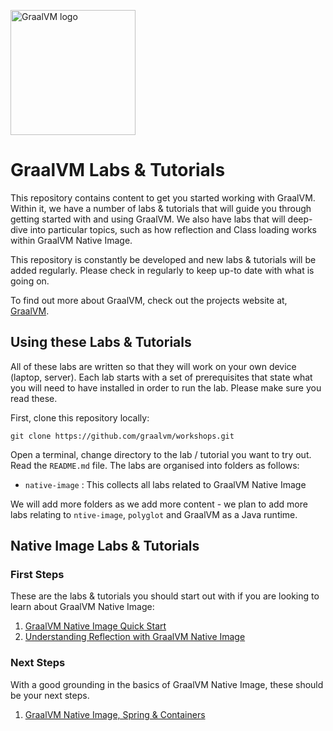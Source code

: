 <img src="https://www.graalvm.org/resources/img/home/logo_mobile_openmenu.svg" 
    alt="GraalVM logo" 
    width="200px">

# GraalVM Labs & Tutorials

This repository contains content to get you started working with GraalVM. Within it, we have a number of labs & tutorials
that will guide you through getting started with and using GraalVM. We also have labs that will deep-dive into particular 
topics, such as how reflection and Class loading works within GraalVM Native Image.

This repository is constantly be developed and new labs & tutorials will be added regularly. Please check in regularly
to keep up-to date with what is going on.

To find out more about GraalVM, check out the projects website at, [GraalVM](https://www.graalvm.org).

## Using these Labs & Tutorials

All of these labs are written so that they will work on your own device (laptop, server). Each lab starts with a set of
prerequisites that state what you will need to have installed in order to run the lab. Please make sure you read these.

First, clone this repository locally:

```shell
git clone https://github.com/graalvm/workshops.git
```

Open a terminal, change directory to the lab / tutorial you want to try out. Read the `README.md` file.
The labs are organised into folders as follows:

* `native-image` : This collects all labs related to GraalVM Native Image

We will add more folders as we add more content - we plan to add more labs relating to `ntive-image`, `polyglot` and
GraalVM as a Java runtime.

## Native Image Labs & Tutorials

### First Steps

These are the labs & tutorials you should start out with if you are looking to learn about GraalVM Native Image:

1. [GraalVM Native Image Quick Start](native-image/graalvm-native-image-quick-start/)
2. [Understanding Reflection with GraalVM Native Image](native-image/reflection/)

### Next Steps

With a good grounding in the basics of GraalVM Native Image, these should be your next steps.

1. [GraalVM Native Image, Spring & Containers](native-image/containerisation/)

